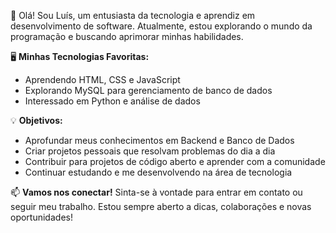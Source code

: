 👋 Olá! Sou Luís, um entusiasta da tecnologia e aprendiz em desenvolvimento de software. Atualmente, estou explorando o mundo da programação e buscando aprimorar minhas habilidades.

🖥️ **Minhas Tecnologias Favoritas:**
- Aprendendo HTML, CSS e JavaScript
- Explorando MySQL para gerenciamento de banco de dados
- Interessado em Python e análise de dados 

💡 **Objetivos:**
- Aprofundar meus conhecimentos em Backend e Banco de Dados
- Criar projetos pessoais que resolvam problemas do dia a dia
- Contribuir para projetos de código aberto e aprender com a comunidade
- Continuar estudando e me desenvolvendo na área de tecnologia

📫 **Vamos nos conectar!**
Sinta-se à vontade para entrar em contato ou seguir meu trabalho. Estou sempre aberto a dicas, colaborações e novas oportunidades!

